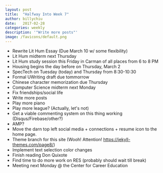 ```yaml
---
layout: post
title:  "Halfway Into Week 7"
author: billychiu
date:   2017-02-28
categories: weekly
description: '"Write more posts"'
image: /favicons/default.png
---
```


- Rewrite Lit Hum Essay (Due March 10 w/ some flexibility)
- Lit Hum midterm next Thursday
- Lit Hum study session this Friday in Carman of all places from 6 to 8 PM
- Housing begins the day before on Thursday, March 2
- SpecTech on Tuesday (today) and Thursday from 8:30-10:30
- Formal UWriting draft due tommorrow
- Chinese character memorization due Thursday
- Computer Science midterm next Monday
- Fix friendships/social life
- Write more posts
- Play more piano
- Play more league? (Actually, let's not)
- Get a viable commenting system on this thing working (Disqus/Firebase/other?)
- AMP?
- Move the darn top left social media + connections + resume icon to the home page.
- Theme branch for this site (Wooh! Attention! <https://jekyll-themes.com/page8/>)
- Implement text selection color changes
- Finish reading Don Quixote
- Find time to do more work on RES (probably should wait till break)
- Meeting next Monday @ the Center for Career Education
